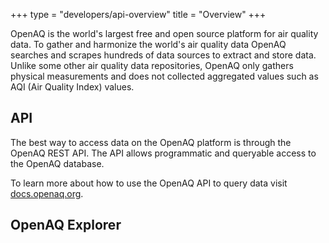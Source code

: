 +++
type = "developers/api-overview"
title = "Overview"
+++


OpenAQ is the world's largest free and open source platform for air quality data. To gather and harmonize the world's air quality data OpenAQ searches and scrapes hundreds of data sources to extract and store data. Unlike some other air quality data repositories, OpenAQ only gathers physical measurements and does not collected aggregated values such as AQI (Air Quality Index) values.


## API

The best way to access data on the OpenAQ platform is through the OpenAQ REST API. The API allows programmatic and queryable access to the OpenAQ database. 


To learn more about how to use the OpenAQ API to query data visit [docs.openaq.org](https://doc.openaq.org).


## OpenAQ Explorer 

